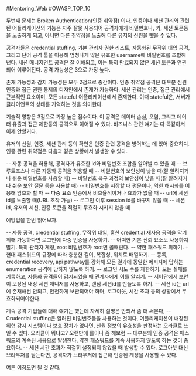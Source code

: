 #Mentoring_Web #OWASP_TOP_10

두번째 문제는 Broken Authentication(인증 취약점) 이다. 인증이나 세션 관리와 관련된 어플리케이션의 기능은 자주 잘못 사용되어 공격자에게 비밀번호나, 키, 세션 토큰등을 노출하게 되고, 아니면 다른 취약점을 노출해 다른 유저의 신원을 뺏을 수 있다.

공격자들은 credential stuffing, 기본 관리자 권한 리스트, 자동화된 무작위 대입 공격, 그리고 단어 공격 툴을 이용해 엄청나게 많은 유효한 username에 비밀번호를 조합해 낸다. 세션 매니지먼트 공격은 잘 이해되고, 이는 특히 만료되지 않은 세션 토큰과 연관되어 이루어진다. 공격 가능성은 3으로 가장 높다.

존재 가능성과 감지 가능성은 모두 2점으로 중간이다. 인증 취약점 공격은 대부분 신원 인증과 접근 권한 통제의 디자인에서 존재가 가능하다. 세션 관리는 인증, 접근 관리에서 근본적인 요소이며, 모든 stateful 어플리케이션에서 존재한다. 이때 stateful은, 서버가 클라이언트의 상태를 기억하는 것을 의미한다.

기술적 영향은 3점으로 가장 높은 점수이다. 이 공격은 데이터 손실, 오염, 그리고 데이터 유출과 접근 제한등의 공격으로 이어질 수 있다. 비즈니스 관련 얘기는 다 똑같아서 이제 안할거다.

유저의 신원, 인증, 세션 관리 등의 확인은 인증 관련 공격을 방어하는 데 있어 중요히디. 인증 관련 취약점은 다음과 같은 상황에서 발생할 수 있다.

-- 자동 공격을 허용해, 공격자가 유효한 id와 비밀번호 조합을 알아낼 수 있을 때
-- 브루트포스나 다른 자동화 공격을 허용할 때
-- 비밀번호의 보안성이 낮을 때(잘 알려지거나 쉬운 비밀번호를 사용할 때)
-- 비밀번호 복구 과정의 보안성이 낮을 때(잘 알려지거나 쉬운 보안 질문 등을 사용할 때)
-- 비밀번호를 저장할 때 평문이나, 약한 해시화를 이용해 암호화 할 때
-- 다중 요소 인증에서 비효율적이거나 효과가 없울 때
-- url에 세션 id를 노출할 때(URL 조작 가능)
-- 로그인 이후 session id를 바꾸지 않을 때
-- 세션id, 유저의 세션, 인증 토큰을 적절히 무효화 시키지 않을 때

예방법을 한번 읽어보자. 

-- 자동 공격, credential stuffing, 무작위 대입, 훔친 credential 재사용 공격을 막기 위해 가능하다면 로그인에 다중 인증을 사용하기.
-- 어떠한 기본 신뢰 요소도 사용하지 말기. 특히 관리자 계정, root 비밀번호가 root면 골때린다.
-- 약한 패스워드 피하기. + 현대 패스워드의 규정에 따라 충분한 길이, 복잡성, 위치로 배열하기.
-- 등록, credential recovery, api pathway를 강화해 모든 결과에 동일한 메시지에 답하는 enumeration 공격에 당하지 않도록 하기.
-- 로그인 시도 수를 제한하기. 모든 실패를 기록하고, 자동화 공격들이 감지되었을 때 관계자에게 이를 알리기.
-- 서버단에서 보안이 보장된 내장 세션 매니저를 사용하고, 랜덤 세션id를 만들도록 하기.
-- 세션 id는 url에 존재해선 안되고, 안전하게 보관되어야 하며, 로그아웃, 시간 초과 등의 상황에서 무효화되어야한다.

계속 공격 기법들에 대해 얘기는 했는데 자세히 설명은 안되서 좀 더 써본다,
-- Crudential stuffing은 알려진 비밀번호들을 사용하는 것이다, 어플리케이션이 내장된 위협 감지 시스템이나 보호 장치가 없다면, 신원 정보의 유효성을 판정하는 오라클로 쓰일 수 있다. 오라클이 뭐냐고? 오랜만에 롤이나 좀 해보렴
-- 대부분의 인증 공격은 패스워드의 계속된 사용으로 발생한다, 약한 패스워드를 계속 사용하지 않도록 하는 것이 중요하다.
-- 세션 시간 초과가 적절히 설정되지 않았을 때 발생할 수 있다. 로그아웃 대신 브라우저를 닫는다면, 공격자가 브라우저에 접근해 인증된 계정을 사용할 수 있다.

여튼 이정도면 될 것 같다.
